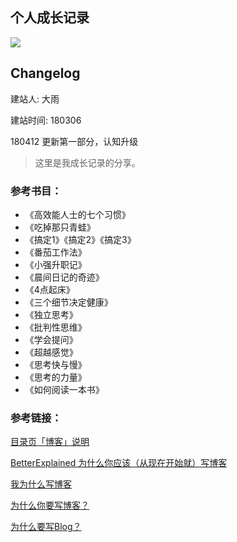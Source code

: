 ## 个人成长记录

![](http://p4hi9syd4.bkt.clouddn.com/2018-03-13-180313PSM.JPG)

## Changelog

建站人: 大雨

建站时间: 180306

180412 更新第一部分，认知升级

> 这里是我成长记录的分享。

### 参考书目：

> 
- 《高效能人士的七个习惯》
- 《吃掉那只青蛙》
- 《搞定1》《搞定2》《搞定3》
- 《番茄工作法》
- 《小强升职记》
- 《晨间日记的奇迹》
- 《4点起床》
- 《三个细节决定健康》
- 《独立思考》
- 《批判性思维》
- 《学会提问》
- 《超越感觉》
- 《思考快与慢》
- 《思考的力量》
- 《如何阅读一本书》

### 参考链接：

[目录页「博客」说明](https://www.zybuluo.com/jianshu/note/863330)

[ BetterExplained 为什么你应该（从现在开始就）写博客](http://mindhacks.cn/2009/02/15/why-you-should-start-blogging-now/)

[我为什么写博客](http://www.cnblogs.com/bangerlee/archive/2011/09/11/2173632.html)

[为什么你要写博客？](https://zhuanlan.zhihu.com/p/19743861)

[为什么要写Blog？](http://www.ruanyifeng.com/blog/2006/12/why_i_keep_blogging.html)





